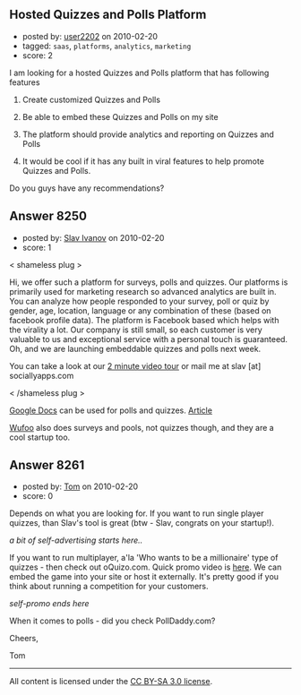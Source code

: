 ## Hosted Quizzes and Polls Platform

- posted by: [user2202](https://stackexchange.com/users/-1/2202-user2202) on 2010-02-20
- tagged: `saas`, `platforms`, `analytics`, `marketing`
- score: 2

I am looking for a hosted Quizzes and Polls platform that has following features

1. Create customized Quizzes and Polls

2. Be able to embed these Quizzes and Polls on my site

3. The platform should provide analytics and reporting on Quizzes and Polls

4. It would be cool if it has any built in viral features to help promote Quizzes and Polls. 


Do you guys have any recommendations?


## Answer 8250

- posted by: [Slav Ivanov](https://stackexchange.com/users/-1/23-slav-ivanov) on 2010-02-20
- score: 1

<p>&lt; shameless plug ></p>

<p>Hi, we offer such a platform for surveys, polls and quizzes. Our platforms is primarily used for marketing research so advanced analytics are built in. You can analyze how people responded to your survey, poll or quiz by gender, age, location, language or any combination of these (based on facebook profile data). The platform is Facebook based which helps with the virality a lot. Our company is still small, so each customer is very valuable to us and exceptional service with a personal touch is guaranteed. Oh, and we are launching embeddable quizzes and polls next week.</p>

<p>You can take a look at our <a href="http://sociallyapps.com/front.php" rel="nofollow">2 minute video tour</a> or mail me at slav [at] sociallyapps.com</p>

<p>&lt; /shameless plug ></p>

<p><a href="http://docs.google.com/" rel="nofollow">Google Docs</a> can be used for polls and quizzes. <a href="http://www.quiz-creator.com/blog/2009/09/making-online-quiz-with-google-docs-1-creating-quizzes/" rel="nofollow">Article</a></p>

<p><a href="http://wufoo.com/" rel="nofollow">Wufoo</a> also does surveys and pools, not quizzes though, and they are a cool startup too. </p>



## Answer 8261

- posted by: [Tom](https://stackexchange.com/users/-1/2610-tom) on 2010-02-20
- score: 0

<p>Depends on what you are looking for. If you want to run single player quizzes, than Slav's tool is great (btw - Slav, congrats on your startup!). </p>

<p><em>a bit of self-advertising starts here..</em></p>

<p>If you want to run multiplayer, a'la 'Who wants to be a millionaire' type of quizzes - then check out oQuizo.com. Quick promo video is <a href="http://www.youtube.com/watch?v=fm4lGv46Gu4" rel="nofollow">here</a>. We can embed the game into your site or host it externally. It's pretty good if you think about running a competition for your customers. </p>

<p><em>self-promo ends here</em></p>

<p>When it comes to polls - did you check PollDaddy.com?</p>

<p>Cheers,</p>

<p>Tom</p>




---

All content is licensed under the [CC BY-SA 3.0 license](https://creativecommons.org/licenses/by-sa/3.0/).
